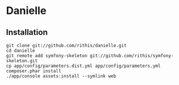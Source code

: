 # Danielle

## Installation

    git clone git://github.com/rithis/danielle.git
    cd danielle
    git remote add symfony-skeleton git://github.com/rithis/symfony-skeleton.git
    cp app/config/parameters.dist.yml app/config/parameters.yml
    composer.phar install
    ./app/console assets:install --symlink web
